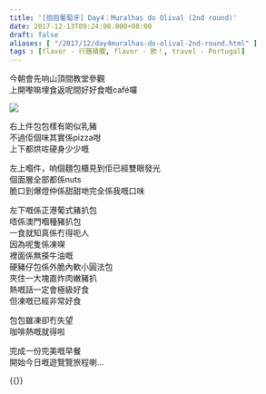```yaml
---
title: '[抱抱葡萄牙] Day4：Muralhas do Olival (2nd round)'
date: 2017-12-13T09:24:00.000+08:00
draft: false
aliases: [ "/2017/12/day4muralhas-do-olival-2nd-round.html" ]
tags : [flavor - 行膳積腹, flavor - 飲！, travel - Portugal]
---
```


今朝會先响山頂間教堂參觀  
上開嚟嘛埋食返呢間好好食嘅café囉  

![](/images/portugal4a.jpg)

右上件包包樣有啲似乳豬  
不過佢個味其實係pizza咁  
上下都烘咗硬身少少嘅  
  
左上嗰件，响個麵包櫃見到佢已經雙眼發光  
個面層全部都係nuts  
脆口到爆燈仲係甜甜哋完全係我嘅口味  
  
左下嘅係正港葡式豬扒包  
唔係澳門嗰種豬扒包  
一食就知真係冇得呃人  
因為呢隻係凍㗎  
裡面係無搽牛油嘅  
硬豬仔包係外脆內軟小圓法包  
夾住一大塊直炸肉嫩豬扒  
熱嘅話一定會極級好食  
但凍嘅已經非常好食  
  
包包雖凍卻冇失望  
咖啡熱嘅就得啦  
  
完成一份完美嘅早餐  
開始今日嘅遊覽覽旅程喇...  
  
  

{{<portugal>}}  
